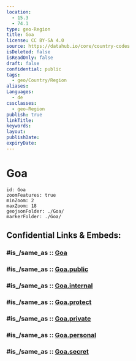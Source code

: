 ```yaml
---
location:
  - 15.3
  - 74.1
type: geo-Region
title: Goa
license: CC BY-SA 4.0
source: https://datahub.io/core/country-codes
isDeleted: false
isReadOnly: false
draft: false
confidential: public
tags:
  - geo/Country/Region
aliases:
Languages:
  - de
cssclasses:
  - geo-Region
publish: true
linkTitle:
keywords:
layout:
publishDate:
expiryDate:
---
```


# Goa

```leaflet
id: Goa
zoomFeatures: true 
minZoom: 2 
maxZoom: 18
geojsonFolder: ./Goa/
markerFolder: ./Goa/
```


## Confidential Links & Embeds: 

### #is_/same_as :: [Goa](/_Standards/Earth/Continent/Asia/Indian_Subcontinent/India/States~India/Goa.md) 

### #is_/same_as :: [Goa.public](/_public/Earth/Continent/Asia/Indian_Subcontinent/India/States~India/Goa.public.md) 

### #is_/same_as :: [Goa.internal](/_internal/Earth/Continent/Asia/Indian_Subcontinent/India/States~India/Goa.internal.md) 

### #is_/same_as :: [Goa.protect](/_protect/Earth/Continent/Asia/Indian_Subcontinent/India/States~India/Goa.protect.md) 

### #is_/same_as :: [Goa.private](/_private/Earth/Continent/Asia/Indian_Subcontinent/India/States~India/Goa.private.md) 

### #is_/same_as :: [Goa.personal](/_personal/Earth/Continent/Asia/Indian_Subcontinent/India/States~India/Goa.personal.md) 

### #is_/same_as :: [Goa.secret](/_secret/Earth/Continent/Asia/Indian_Subcontinent/India/States~India/Goa.secret.md)

